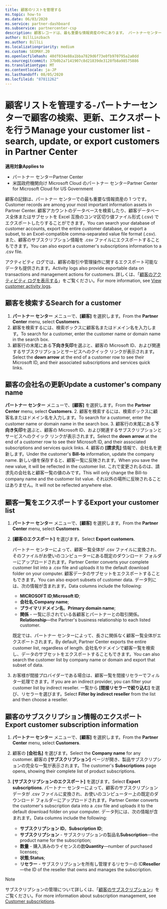 ```yaml
---
title: 顧客のリストを管理する
ms.topic: how-to
ms.date: 06/03/2020
ms.service: partner-dashboard
ms.subservice: partnercenter-csp
description: 顧客レコードは、最も重要な情報資産の中にあります。 パートナーセンターの顧客リストに関する情報を表示、検索、更新、& エクスポートする方法について説明します。
author: BillLinzbach
ms.author: BillLi
ms.localizationpriority: medium
ms.custom: SEOMAY.20
ms.openlocfilehash: 40df034e88a1bba7829d6f73e0fb970795a2a0dd
ms.sourcegitcommit: 37b0b2a7141907c8d21839de3128fb8a98575886
ms.translationtype: MT
ms.contentlocale: ja-JP
ms.lasthandoff: 08/05/2020
ms.locfileid: "87811262"
---
```

# <a name="manage-your-customer-list---search-update-or-export-customers-in-partner-center"></a><span data-ttu-id="70045-104">顧客リストを管理する-パートナーセンターで顧客の検索、更新、エクスポートを行う</span><span class="sxs-lookup"><span data-stu-id="70045-104">Manage your customer list - search, update, or export customers in Partner Center</span></span>

<span data-ttu-id="70045-105">**適用対象**</span><span class="sxs-lookup"><span data-stu-id="70045-105">**Applies to**</span></span>

- <span data-ttu-id="70045-106">パートナー センター</span><span class="sxs-lookup"><span data-stu-id="70045-106">Partner Center</span></span>
- <span data-ttu-id="70045-107">米国政府機関向け Microsoft Cloud のパートナー センター</span><span class="sxs-lookup"><span data-stu-id="70045-107">Partner Center for Microsoft Cloud for US Government</span></span>

<span data-ttu-id="70045-108">顧客の記録は、パートナー センターでの最も重要な情報資産の 1 つです。</span><span class="sxs-lookup"><span data-stu-id="70045-108">Customer records are among your most important information assets in Partner Center.</span></span> <span data-ttu-id="70045-109">顧客アカウントのデータベースを検索したり、顧客データベース全体またはサブセットを Excel 互換のコンマ区切り値ファイル形式 (.csv) でエクスポートしたりすることができます。</span><span class="sxs-lookup"><span data-stu-id="70045-109">You can search your database of customer accounts, export the entire customer database, or export a subset, to an Excel-compatible comma-separated value file format (.csv).</span></span> <span data-ttu-id="70045-110">また、顧客のサブスクリプション情報を .csv ファイルにエクスポートすることもできます。</span><span class="sxs-lookup"><span data-stu-id="70045-110">You can also export a customer's subscriptions information to a .csv file.</span></span>

<span data-ttu-id="70045-111">アクティビティ ログでは、顧客の取引や管理操作に関するエクスポート可能なデータも提供されます。</span><span class="sxs-lookup"><span data-stu-id="70045-111">Activity logs also provide exportable data on transactions and management actions for customers.</span></span> <span data-ttu-id="70045-112">詳しくは、「[顧客のアクティビティ ログを表示する](activity-logs.md)」をご覧ください。</span><span class="sxs-lookup"><span data-stu-id="70045-112">For more information, see [View customer activity logs](activity-logs.md).</span></span>

## <a name="search-for-a-customer"></a><span data-ttu-id="70045-113">顧客を検索する</span><span class="sxs-lookup"><span data-stu-id="70045-113">Search for a customer</span></span>

1.  <span data-ttu-id="70045-114">**パートナー センター** メニューで、**[顧客]** を選択します。</span><span class="sxs-lookup"><span data-stu-id="70045-114">From the **Partner Center** menu, select **Customers**.</span></span>
2.  <span data-ttu-id="70045-115">顧客を検索するには、検索ボックスに顧客名またはドメイン名を入力します。</span><span class="sxs-lookup"><span data-stu-id="70045-115">To search for a customer, enter the customer name or domain name in the search box.</span></span>
3.  <span data-ttu-id="70045-116">顧客行の末尾にある**下向き矢印**を選ぶと、顧客の Microsoft ID、および関連するサブスクリプションとサービスへのクイック リンクが表示されます。</span><span class="sxs-lookup"><span data-stu-id="70045-116">Select the **down arrow** at the end of a customer row to see their Microsoft ID, and their associated subscriptions and services quick links.</span></span>

## <a name="update-a-customers-company-name"></a><span data-ttu-id="70045-117">顧客の会社名の更新</span><span class="sxs-lookup"><span data-stu-id="70045-117">Update a customer's company name</span></span>

<span data-ttu-id="70045-118">**パートナー センター** メニューで、**[顧客]** を選択します。</span><span class="sxs-lookup"><span data-stu-id="70045-118">From the **Partner Center** menu, select **Customers**.</span></span>
2.  <span data-ttu-id="70045-119">顧客を検索するには、検索ボックスに顧客名またはドメイン名を入力します。</span><span class="sxs-lookup"><span data-stu-id="70045-119">To search for a customer, enter the customer name or domain name in the search box.</span></span>
3.  <span data-ttu-id="70045-120">顧客行の末尾にある**下向き矢印**を選ぶと、顧客の Microsoft ID、および関連するサブスクリプションとサービスへのクイック リンクが表示されます。</span><span class="sxs-lookup"><span data-stu-id="70045-120">Select the **down arrow** at the end of a customer row to see their Microsoft ID, and their associated subscriptions and services quick links.</span></span>
4.  <span data-ttu-id="70045-121">顧客の **[請求先]** 情報で、会社名を更新します。</span><span class="sxs-lookup"><span data-stu-id="70045-121">Under the customer's **Bill-to** information, update the company name.</span></span> <span data-ttu-id="70045-122">新しい値を保存すると、顧客一覧に反映されます。</span><span class="sxs-lookup"><span data-stu-id="70045-122">When you save the new value, it will be reflected in the customer list.</span></span> <span data-ttu-id="70045-123">これで変更されるのは、請求先の会社名と顧客一覧の値のみです。</span><span class="sxs-lookup"><span data-stu-id="70045-123">This will only change the Bill-to company name and the customer list value.</span></span> <span data-ttu-id="70045-124">それ以外の場所に反映されることはありません。</span><span class="sxs-lookup"><span data-stu-id="70045-124">It will not be reflected anywhere else.</span></span>

## <a name="export-your-customer-list"></a><span data-ttu-id="70045-125">顧客一覧をエクスポートする</span><span class="sxs-lookup"><span data-stu-id="70045-125">Export your customer list</span></span>

1. <span data-ttu-id="70045-126">**パートナー センター** メニューで、**[顧客]** を選択します。</span><span class="sxs-lookup"><span data-stu-id="70045-126">From the **Partner Center** menu, select **Customers**.</span></span>
2. <span data-ttu-id="70045-127">**[顧客のエクスポート]** を選びます。</span><span class="sxs-lookup"><span data-stu-id="70045-127">Select **Export customers**.</span></span>

   <span data-ttu-id="70045-128">パートナー センターによって、顧客一覧全体が .csv ファイルに変換され、そのファイルがお使いのコンピューターにある既定のダウンロード フォルダーにアップロードされます。</span><span class="sxs-lookup"><span data-stu-id="70045-128">Partner Center converts your complete customer list into a .csv file and uploads it to the default download folder on your computer.</span></span> <span data-ttu-id="70045-129">顧客データのサブセットをエクスポートすることもできます。</span><span class="sxs-lookup"><span data-stu-id="70045-129">You can also export subsets of customer data.</span></span> <span data-ttu-id="70045-130">データ列には、次の情報が含まれます。</span><span class="sxs-lookup"><span data-stu-id="70045-130">Data columns include the following:</span></span>

   - <span data-ttu-id="70045-131">**MICROSOFT ID**;</span><span class="sxs-lookup"><span data-stu-id="70045-131">**Microsoft ID**;</span></span>
   - <span data-ttu-id="70045-132">**会社名**;</span><span class="sxs-lookup"><span data-stu-id="70045-132">**Company name**;</span></span>
   - <span data-ttu-id="70045-133">**プライマリドメイン名**。</span><span class="sxs-lookup"><span data-stu-id="70045-133">**Primary domain name**;</span></span>
   - <span data-ttu-id="70045-134">**関係** - 一覧に示されている各顧客とパートナーとの取引関係。</span><span class="sxs-lookup"><span data-stu-id="70045-134">**Relationship**—the Partner's business relationship to each listed customer.</span></span>

    <span data-ttu-id="70045-135">既定では、パートナー センターによって、長さに関係なく顧客一覧全体がエクスポートされます。</span><span class="sxs-lookup"><span data-stu-id="70045-135">By default, Partner Center exports the entire customer list, regardless of length.</span></span> <span data-ttu-id="70045-136">会社名やドメインで顧客一覧を検索し、データのサブセットをエクスポートすることもできます。</span><span class="sxs-lookup"><span data-stu-id="70045-136">You can also search the customer list by company name or domain and export that subset of data.</span></span>

3. <span data-ttu-id="70045-137">お客様が間接プロバイダーである場合は、顧客一覧を間接リセラーでフィルター処理できます。</span><span class="sxs-lookup"><span data-stu-id="70045-137">If you are an indirect provider, you can filter your customer list by indirect reseller.</span></span> <span data-ttu-id="70045-138">一覧から **[間接リセラーで絞り込む]** を選び、リセラーを選びます。</span><span class="sxs-lookup"><span data-stu-id="70045-138">Select **Filter by indirect reseller** from the list and then choose a reseller.</span></span>


## <a name="export-customer-subscription-information"></a><span data-ttu-id="70045-139">顧客のサブスクリプション情報のエクスポート</span><span class="sxs-lookup"><span data-stu-id="70045-139">Export customer subscription information</span></span>

1. <span data-ttu-id="70045-140">**パートナー センター** メニューで、**[顧客]** を選択します。</span><span class="sxs-lookup"><span data-stu-id="70045-140">From the **Partner Center** menu, select **Customers**.</span></span>

2. <span data-ttu-id="70045-141">顧客の **[会社名]** を選びます。</span><span class="sxs-lookup"><span data-stu-id="70045-141">Select the **Company name** for any customer.</span></span> <span data-ttu-id="70045-142">顧客の **[サブスクリプション]** ページが開き、製品サブスクリプションの完全な一覧が表示されます。</span><span class="sxs-lookup"><span data-stu-id="70045-142">The customer's **Subscriptions** page opens, showing their complete list of product subscriptions.</span></span>

3. <span data-ttu-id="70045-143">**[サブスクリプションのエクスポート]** を選びます。</span><span class="sxs-lookup"><span data-stu-id="70045-143">Select **Export subscriptions**.</span></span> <span data-ttu-id="70045-144">パートナー センターによって、顧客のサブスクリプション データが .csv ファイルに変換され、お使いのコンピューター上の既定のダウンロード フォルダーにアップロードされます。</span><span class="sxs-lookup"><span data-stu-id="70045-144">Partner Center converts the customer's subscription data into a .csv file and uploads it to the default download folder on your computer.</span></span> <span data-ttu-id="70045-145">データ列には、次の情報が含まれます。</span><span class="sxs-lookup"><span data-stu-id="70045-145">Data columns include the following:</span></span>
   - <span data-ttu-id="70045-146">**サブスクリプション ID**。</span><span class="sxs-lookup"><span data-stu-id="70045-146">**Subscription ID**;</span></span>
   - <span data-ttu-id="70045-147">**サブスクリプション** - サブスクリプションの製品名</span><span class="sxs-lookup"><span data-stu-id="70045-147">**Subscription**—the product name for the subscription;</span></span>
   - <span data-ttu-id="70045-148">**数量** - 購入済みのライセンスの数</span><span class="sxs-lookup"><span data-stu-id="70045-148">**Quantity**—number of purchased licenses;</span></span>
   - <span data-ttu-id="70045-149">**状態**;</span><span class="sxs-lookup"><span data-stu-id="70045-149">**Status**;</span></span>
   - <span data-ttu-id="70045-150">**リセラー** - サブスクリプションを所有し管理するリセラーの ID</span><span class="sxs-lookup"><span data-stu-id="70045-150">**Reseller**—the ID of the reseller that owns and manages the subscription.</span></span>

> [!NOTE]  
> <span data-ttu-id="70045-151">サブスクリプションの管理について詳しくは、「[顧客のサブスクリプション](customer-subscriptions.md)」をご覧ください。</span><span class="sxs-lookup"><span data-stu-id="70045-151">For more information about subscription management, see [Customer subscriptions](customer-subscriptions.md).</span></span>
